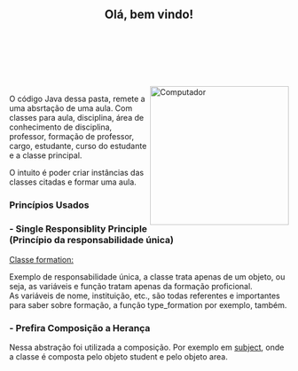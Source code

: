 <h2 align="center" style="margin-bottom:100px" width=100% >Olá, bem vindo!</h2><br>
<picture>
  <source media="(max-width: 500px)" srcset="https://encrypted-tbn0.gstatic.com/images?q=tbn:ANd9GcTJp6Rewfiehv7QO0cbKqf1HLKWkHNAfud2yzjDcFdYgw&s" width="130" alt="Computador">
  <img media="(min-width: 501px)" src="https://encrypted-tbn0.gstatic.com/images?q=tbn:ANd9GcTJp6Rewfiehv7QO0cbKqf1HLKWkHNAfud2yzjDcFdYgw&s" align="right" width="250px" alt="Computador">
</picture>
<p>O código Java dessa pasta, remete a uma absrtação de uma aula. Com classes para aula, disciplina, área de conhecimento de disciplina, professor, formação de professor, cargo, estudante, curso do estudante e a classe principal.</p>
<p>O intuito é poder criar instâncias das classes citadas e formar uma aula.</p>

### Princípios Usados
### - Single Responsiblity Principle (Princípio da responsabilidade única)
<div>
<a href="https://github.com/taisbarbosa/bsc3period/blob/main/software_engineering/principles/assets/mister/formation.java" target="_blank">Classe formation:</a> <p> Exemplo de responsabilidade única, a classe trata apenas de um objeto, ou seja, as variáveis e função tratam apenas da formação proficional.<br>As variáveis de nome, instituição, etc., são todas referentes e importantes para saber sobre formação, a função type_formation por exemplo, também.</p>
</div>

### - Prefira Composição a Herança

Nessa abstração foi utilizada a composição. Por exemplo em <a href="https://github.com/taisbarbosa/bsc3period/blob/main/software_engineering/principles/assets/academic_subject/subject.java" target="_blank">subject</a>, onde a classe é composta pelo objeto student e pelo objeto area.
